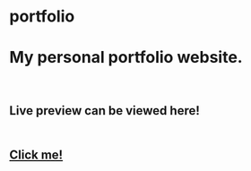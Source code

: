 # portfolio
<h1>My personal portfolio website.</h1>
<br>
<h2>Live preview can be viewed here!<h2> 
<br>
<a href="https://davlondev.github.io/portfolio/index.html" target="_blank" class="intext-link">
    Click me!
</a>

